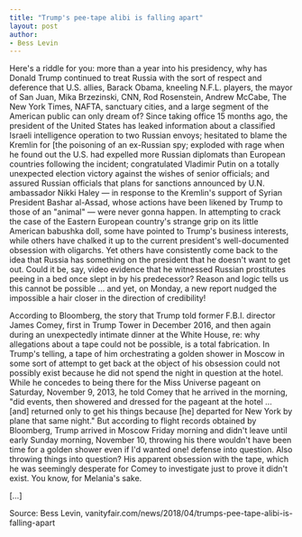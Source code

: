 ```yaml
---
title: "Trump's pee-tape alibi is falling apart"
layout: post
author:
- Bess Levin
---
```


Here's a riddle for you: more than a year into his presidency, why has Donald Trump continued to treat Russia with the sort of respect and deference that U.S. allies, Barack Obama, kneeling N.F.L. players, the mayor of San Juan, Mika Brzezinski, CNN, Rod Rosenstein, Andrew McCabe, The New York Times, NAFTA, sanctuary cities, and a large segment of the American public can only dream of? Since taking office 15 months ago, the president of the United States has leaked information about a classified Israeli intelligence operation to two Russian envoys; hesitated to blame the Kremlin for [the poisoning of an ex-Russian spy; exploded with rage when he found out the U.S. had expelled more Russian diplomats than European countries following the incident; congratulated Vladimir Putin on a totally unexpected election victory against the wishes of senior officials; and assured Russian officials that plans for sanctions announced by U.N. ambassador Nikki Haley — in response to the Kremlin's support of Syrian President Bashar al-Assad, whose actions have been likened by Trump to those of an "animal" — were never gonna happen. In attempting to crack the case of the Eastern European country's strange grip on its little American babushka doll, some have pointed to Trump's business interests, while others have chalked it up to the current president's well-documented obsession with oligarchs. Yet others have consistently come back to the idea that Russia has something on the president that he doesn't want to get out. Could it be, say, video evidence that he witnessed Russian prostitutes peeing in a bed once slept in by his predecessor? Reason and logic tells us this cannot be possible … and yet, on Monday, a new report nudged the impossible a hair closer in the direction of credibility!

According to Bloomberg, the story that Trump told former F.B.I. director James Comey, first in Trump Tower in December 2016, and then again during an unexpectedly intimate dinner at the White House, re: why allegations about a tape could not be possible, is a total fabrication. In Trump's telling, a tape of him orchestrating a golden shower in Moscow in some sort of attempt to get back at the object of his obsession could not possibly exist because he did not spend the night in question at the hotel. While he concedes to being there for the Miss Universe pageant on Saturday, November 9, 2013, he told Comey that he arrived in the morning, "did events, then showered and dressed for the pageant at the hotel … [and] returned only to get his things because [he] departed for New York by plane that same night." But according to flight records obtained by Bloomberg, Trump arrived in Moscow Friday morning and didn't leave until early Sunday morning, November 10, throwing his there wouldn't have been time for a golden shower even if I'd wanted one! defense into question. Also throwing things into question? His apparent obsession with the tape, which he was seemingly desperate for Comey to investigate just to prove it didn't exist. You know, for Melania's sake.

[…]

Source: Bess Levin, vanityfair.com/news/2018/04/trumps-pee-tape-alibi-is-falling-apart
